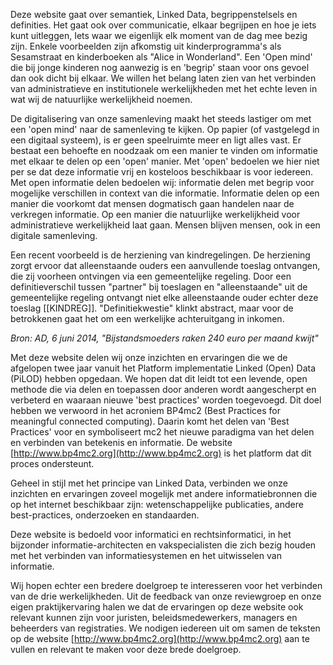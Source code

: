 Deze website gaat over semantiek, Linked Data, begrippenstelsels en definities. Het gaat ook over communicatie, elkaar begrijpen en hoe je iets kunt uitleggen, Iets waar we eigenlijk elk moment van de dag mee bezig zijn. Enkele voorbeelden zijn afkomstig uit kinderprogramma's als Sesamstraat en kinderboeken als "Alice in Wonderland". Een 'Open mind' die bij jonge kinderen nog aanwezig is en 'begrip' staan voor ons gevoel dan ook dicht bij elkaar. We willen het belang laten zien van het verbinden van administratieve en institutionele werkelijkheden met het echte leven in wat wij de natuurlijke werkelijkheid noemen.

De digitalisering van onze samenleving maakt het steeds lastiger om met een 'open mind' naar de samenleving te kijken. Op papier (of vastgelegd in een digitaal systeem), is er geen speelruimte meer en ligt alles vast. Er bestaat een behoefte en noodzaak om een manier te vinden om informatie met elkaar te delen op een 'open' manier. Met 'open' bedoelen we hier niet per se dat deze informatie vrij en kosteloos beschikbaar is voor iedereen. Met open informatie delen bedoelen wij: informatie delen met begrip voor mogelijke verschillen in context van die informatie. Informatie delen op een manier die voorkomt dat mensen dogmatisch gaan handelen naar de verkregen informatie. Op een manier die natuurlijke werkelijkheid voor administratieve werkelijkheid laat gaan. Mensen blijven mensen, ook in een digitale samenleving.

Een recent voorbeeld
is de herziening van kindregelingen. De herziening zorgt ervoor dat alleenstaande ouders een aanvullende toeslag ontvangen, die zij voorheen ontvingen via een gemeentelijke regeling. Door een definitieverschil tussen "partner" bij toeslagen en "alleenstaande" uit de gemeentelijke regeling ontvangt niet elke alleenstaande ouder echter deze toeslag [[KINDREG]]. "Definitiekwestie" klinkt abstract, maar voor de betrokkenen gaat het om een werkelijke achteruitgang in inkomen.

*Bron: AD, 6 juni 2014, "Bijstandsmoeders raken 240 euro per maand kwijt"*

Met deze website delen wij onze inzichten en ervaringen die we de afgelopen twee jaar vanuit het Platform implementatie Linked (Open) Data (PiLOD) hebben opgedaan. We hopen dat dit leidt tot een levende, open methode die via delen en toepassen door anderen wordt aangescherpt en verbeterd en waaraan nieuwe 'best practices' worden toegevoegd. Dit doel hebben we verwoord in het acroniem BP4mc2 (Best Practices for meaningful connected computing). Daarin komt het delen van 'Best Practices' voor en symboliseert mc2 het nieuwe paradigma van het delen en verbinden van betekenis en informatie. De website [http://www.bp4mc2.org](http://www.bp4mc2.org) is het platform dat dit proces ondersteunt.

Geheel in stijl met het principe van Linked Data, verbinden we onze inzichten en ervaringen zoveel mogelijk met andere informatiebronnen die op het internet beschikbaar zijn: wetenschappelijke publicaties, andere best-practices, onderzoeken en standaarden.</p>

Deze website is bedoeld voor informatici en rechtsinformatici, in het bijzonder informatie-architecten en vakspecialisten die zich bezig houden met het verbinden van informatiesystemen en het uitwisselen van informatie.

Wij hopen echter een bredere doelgroep te interesseren voor het verbinden van de drie werkelijkheden. Uit de feedback van onze reviewgroep en onze eigen praktijkervaring halen we dat de ervaringen op deze website ook relevant kunnen zijn voor juristen, beleidsmedewerkers, managers en beheerders van registraties. We nodigen iedereen uit om samen de teksten op de website [http://www.bp4mc2.org](http://www.bp4mc2.org) aan te vullen en relevant te maken voor deze brede doelgroep.
